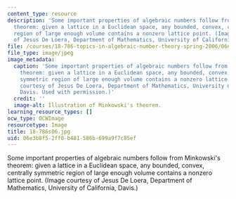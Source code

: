 ```yaml
---
content_type: resource
description: 'Some important properties of algebraic numbers follow from Minkowski''s
  theorem: given a lattice in a Euclidean space, any bounded, convex, centrally symmetric
  region of large enough volume contains a nonzero lattice point. (Image courtesy
  of Jesus De Loera, Department of Mathematics, University of California, Davis.)'
file: /courses/18-786-topics-in-algebraic-number-theory-spring-2006/06e3b8f52ff0b481586b699a9f7c85ef_18-786s06.jpg
file_type: image/jpeg
image_metadata:
  caption: 'Some important properties of algebraic numbers follow from Minkowski''s
    theorem: given a lattice in a Euclidean space, any bounded, convex, centrally
    symmetric region of large enough volume contains a nonzero lattice point. (Image
    courtesy of Jesus De Loera, Department of Mathematics, University of California,
    Davis. Used with permission.)'
  credit: ''
  image-alt: Illustration of Minkowski's theorem.
learning_resource_types: []
ocw_type: OCWImage
resourcetype: Image
title: 18-786s06.jpg
uid: 06e3b8f5-2ff0-b481-586b-699a9f7c85ef
---
```

Some important properties of algebraic numbers follow from Minkowski's theorem: given a lattice in a Euclidean space, any bounded, convex, centrally symmetric region of large enough volume contains a nonzero lattice point. (Image courtesy of Jesus De Loera, Department of Mathematics, University of California, Davis.)

